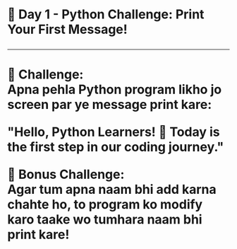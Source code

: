 <h1>🐍 Day 1 - Python Challenge: Print Your First Message! <br> <hr> <h1> 

📢 Challenge: <br>
Apna pehla Python program likho jo screen par ye message print kare: <br>

"Hello, Python Learners! 🚀 Today is the first step in our coding journey." <br>

🔹 Bonus Challenge: <br>
Agar tum apna naam bhi add karna chahte ho, to program ko modify karo taake wo tumhara naam bhi print kare! <br>
